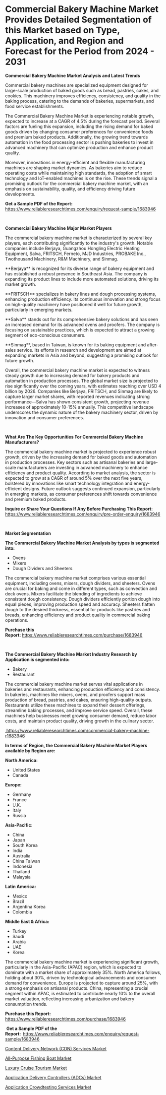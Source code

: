 <p><h1>Commercial Bakery Machine Market Provides Detailed Segmentation of this Market based on Type, Application, and Region and Forecast for the Period from 2024 - 2031</h1></p><p><strong>Commercial Bakery Machine Market Analysis and Latest Trends</strong></p>
<p><p>Commercial bakery machines are specialized equipment designed for large-scale production of baked goods such as bread, pastries, cakes, and cookies. This machinery improves efficiency, consistency, and quality in the baking process, catering to the demands of bakeries, supermarkets, and food service establishments.</p><p>The Commercial Bakery Machine Market is experiencing notable growth, expected to increase at a CAGR of 4.5% during the forecast period. Several factors are fueling this expansion, including the rising demand for baked goods driven by changing consumer preferences for convenience foods and premium baked products. Additionally, the growing trend towards automation in the food processing sector is pushing bakeries to invest in advanced machinery that can optimize production and enhance product quality.</p><p>Moreover, innovations in energy-efficient and flexible manufacturing machines are shaping market dynamics. As bakeries aim to reduce operating costs while maintaining high standards, the adoption of smart technology and IoT-enabled machines is on the rise. These trends signal a promising outlook for the commercial bakery machine market, with an emphasis on sustainability, quality, and efficiency driving future developments.</p></p>
<p><strong>Get a Sample PDF of the Report:&nbsp;</strong> <a href="https://www.reliableresearchtimes.com/enquiry/request-sample/1683946?utm_campaign=1386&utm_medium=2&utm_source=Github&utm_content=ia&utm_term=15102024&utm_id=commercial-bakery-machine">https://www.reliableresearchtimes.com/enquiry/request-sample/1683946</a></p>
<p>&nbsp;</p>
<p><strong>Commercial Bakery Machine Major Market Players</strong></p>
<p><p>The commercial bakery machine market is characterized by several key players, each contributing significantly to the industry's growth. Notable companies include Berjaya, Guangzhou Hongling Electric Heating Equipment, Salva, FRITSCH, Ferneto, MJD Industries, PROBAKE Inc., Twothousand Machinery, R&M Machinery, and Sinmag.</p><p>**Berjaya** is recognized for its diverse range of bakery equipment and has established a robust presence in Southeast Asia. The company is expanding its product lines to include more automated solutions, driving its market growth. </p><p>**FRITSCH** specializes in bakery lines and dough processing systems, enhancing production efficiency. Its continuous innovation and strong focus on high-quality machinery have positioned it well for future growth, particularly in emerging markets. </p><p>**Salva** stands out for its comprehensive bakery solutions and has seen an increased demand for its advanced ovens and proofers. The company is focusing on sustainable practices, which is expected to attract a growing segment of eco-conscious consumers.</p><p>**Sinmag**, based in Taiwan, is known for its baking equipment and after-sales service. Its efforts in research and development are aimed at expanding markets in Asia and beyond, suggesting a promising outlook for future growth.</p><p>Overall, the commercial bakery machine market is expected to witness steady growth due to increasing demand for bakery products and automation in production processes. The global market size is projected to rise significantly over the coming years, with estimates reaching over USD 4 billion by 2026. Companies like Berjaya, FRITSCH, and Sinmag are likely to capture larger market shares, with reported revenues indicating strong performance—Salva has shown consistent growth, projecting revenue increases of approximately 10-15% annually. This competitive landscape underscores the dynamic nature of the bakery machinery sector, driven by innovation and consumer preferences.</p></p>
<p>&nbsp;</p>
<p><strong>What Are The Key Opportunities For Commercial Bakery Machine Manufacturers?</strong></p>
<p><p>The commercial bakery machine market is projected to experience robust growth, driven by the increasing demand for baked goods and automation in production processes. Key sectors such as artisanal bakeries and large-scale manufacturers are investing in advanced machinery to enhance efficiency and product quality. According to market analysis, the sector is expected to grow at a CAGR of around 5% over the next five years, bolstered by innovations like smart technology integration and energy-efficient designs. Future outlook suggests continued expansion, particularly in emerging markets, as consumer preferences shift towards convenience and premium baked products.</p></p>
<p><strong>Inquire or Share Your Questions If Any Before Purchasing This Report:</strong> <a href="https://www.reliableresearchtimes.com/enquiry/pre-order-enquiry/1683946?utm_campaign=1386&utm_medium=2&utm_source=Github&utm_content=ia&utm_term=15102024&utm_id=commercial-bakery-machine">https://www.reliableresearchtimes.com/enquiry/pre-order-enquiry/1683946</a></p>
<p>&nbsp;</p>
<p><strong>Market Segmentation</strong></p>
<p><strong>The Commercial Bakery Machine Market Analysis by types is segmented into:</strong></p>
<p><ul><li>Ovens</li><li>Mixers</li><li>Dough Dividers and Sheeters</li></ul></p>
<p><p>The commercial bakery machine market comprises various essential equipment, including ovens, mixers, dough dividers, and sheeters. Ovens are crucial for baking and come in different types, such as convection and deck ovens. Mixers facilitate the blending of ingredients to achieve consistent dough consistency. Dough dividers efficiently portion dough into equal pieces, improving production speed and accuracy. Sheeters flatten dough to the desired thickness, essential for products like pastries and breads, enhancing efficiency and product quality in commercial baking operations.</p></p>
<p><strong>Purchase this Report:&nbsp;</strong><a href="https://www.reliableresearchtimes.com/purchase/1683946?utm_campaign=1386&utm_medium=2&utm_source=Github&utm_content=ia&utm_term=15102024&utm_id=commercial-bakery-machine">https://www.reliableresearchtimes.com/purchase/1683946</a></p>
<p>&nbsp;</p>
<p><strong>The Commercial Bakery Machine Market Industry Research by Application is segmented into:</strong></p>
<p><ul><li>Bakery</li><li>Restaurant</li></ul></p>
<p><p>The commercial bakery machine market serves vital applications in bakeries and restaurants, enhancing production efficiency and consistency. In bakeries, machines like mixers, ovens, and proofers support mass production of bread, pastries, and cakes, ensuring high-quality outputs. Restaurants utilize these machines to expand their dessert offerings, streamline baking processes, and improve service speed. Overall, these machines help businesses meet growing consumer demand, reduce labor costs, and maintain product quality, driving growth in the culinary sector.</p></p>
<p><a href="https://www.reliableresearchtimes.com/commercial-bakery-machine-r1683946?utm_campaign=1386&utm_medium=2&utm_source=Github&utm_content=ia&utm_term=15102024&utm_id=commercial-bakery-machine">&nbsp;https://www.reliableresearchtimes.com/commercial-bakery-machine-r1683946</a></p>
<p><strong>In terms of Region, the Commercial Bakery Machine Market Players available by Region are:</strong></p>
<p>
    <p> <strong> North America: </strong>
        <ul>
            <li>United States</li>
            <li>Canada</li>
        </ul>
        </p> 
    <p> <strong> Europe: </strong>
        <ul>
            <li>Germany</li>
            <li>France</li>
            <li>U.K.</li>
            <li>Italy</li>
            <li>Russia</li>
        </ul>
        </p> 
    <p> <strong> Asia-Pacific: </strong>
        <ul>
            <li>China</li>
            <li>Japan</li>
            <li>South Korea</li>
            <li>India</li>
            <li>Australia</li>
            <li>China Taiwan</li>
            <li>Indonesia</li>
            <li>Thailand</li>
            <li>Malaysia</li>
        </ul>
        </p> 
    <p> <strong> Latin America: </strong>
        <ul>
            <li>Mexico</li>
            <li>Brazil</li>
            <li>Argentina Korea</li>
            <li>Colombia</li>
        </ul>
        </p> 
    <p> <strong> Middle East & Africa: </strong>
        <ul>
            <li>Turkey</li>
            <li>Saudi</li>
            <li>Arabia</li>
            <li>UAE</li>
            <li>Korea</li>
        </ul>
    </p>
    </p>
<p><p>The commercial bakery machine market is experiencing significant growth, particularly in the Asia-Pacific (APAC) region, which is expected to dominate with a market share of approximately 35%. North America follows, holding about 30%, driven by technological advancements and consumer demand for convenience. Europe is projected to capture around 25%, with a strong emphasis on artisanal products. China, representing a crucial segment within APAC, is estimated to contribute nearly 10% to the overall market valuation, reflecting increasing urbanization and bakery consumption trends.</p></p>
<p><strong>Purchase this Report: </strong><a href="https://www.reliableresearchtimes.com/purchase/1683946?utm_campaign=1386&utm_medium=2&utm_source=Github&utm_content=ia&utm_term=15102024&utm_id=commercial-bakery-machine">https://www.reliableresearchtimes.com/purchase/1683946</a></p>
<p>&nbsp;<strong>Get a Sample PDF of the Report:&nbsp;&nbsp;</strong><a href="https://www.reliableresearchtimes.com/enquiry/request-sample/1683946?utm_campaign=1386&utm_medium=2&utm_source=Github&utm_content=ia&utm_term=15102024&utm_id=commercial-bakery-machine">https://www.reliableresearchtimes.com/enquiry/request-sample/1683946</a></p>
<p><strong></strong></p>
<p><p><a href="https://www.linkedin.com/pulse/booming-content-delivery-network-cdn-services-market-f3dqe?trk=public_post_embed_feed-article-content&utm_campaign=1386&utm_medium=2&utm_source=Github&utm_content=ia&utm_term=15102024&utm_id=commercial-bakery-machine">Content Delivery Network (CDN) Services Market</a></p><p><a href="https://www.linkedin.com/pulse/analyzing-all-purpose-fishing-boat-market-dynamics-growth-rtm1e?utm_campaign=1386&utm_medium=2&utm_source=Github&utm_content=ia&utm_term=15102024&utm_id=commercial-bakery-machine">All-Purpose Fishing Boat Market</a></p><p><a href="https://www.linkedin.com/pulse/navigating-luxury-cruise-tourism-market-expert-analysis-forecast-tjwac?trk=public_post_embed_feed-article-content&utm_campaign=1386&utm_medium=2&utm_source=Github&utm_content=ia&utm_term=15102024&utm_id=commercial-bakery-machine">Luxury Cruise Tourism Market</a></p><p><a href="https://www.linkedin.com/pulse/application-delivery-controllers-adcs-market-strategic-insights-wnvgf?trk=public_post_embed_feed-article-content&utm_campaign=1386&utm_medium=2&utm_source=Github&utm_content=ia&utm_term=15102024&utm_id=commercial-bakery-machine">Application Delivery Controllers (ADCs) Market</a></p><p><a href="https://www.linkedin.com/pulse/global-application-crowdtesting-services-market-landscape-vvdsf?trk=public_post_embed_feed-article-content&utm_campaign=1386&utm_medium=2&utm_source=Github&utm_content=ia&utm_term=15102024&utm_id=commercial-bakery-machine">Application Crowdtesting Services Market</a></p></p>